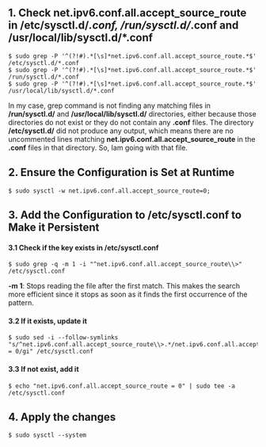 ## 1. Check net.ipv6.conf.all.accept_source_route in /etc/sysctl.d/*.conf, /run/sysctl.d/*.conf and /usr/local/lib/sysctl.d/*.conf
    $ sudo grep -P '^(?!#).*[\s]*net.ipv6.conf.all.accept_source_route.*$' /etc/sysctl.d/*.conf
    $ sudo grep -P '^(?!#).*[\s]*net.ipv6.conf.all.accept_source_route.*$' /run/sysctl.d/*.conf
    $ sudo grep -P '^(?!#).*[\s]*net.ipv6.conf.all.accept_source_route.*$' /usr/local/lib/sysctl.d/*.conf

In my case, grep command is not finding any matching files in **/run/sysctl.d/** and **/usr/local/lib/sysctl.d/** directories, either because those directories do not exist or they do not contain any **.conf** files. The directory **/etc/sysctl.d/** did not produce any output, which means there are no uncommented lines matching **net.ipv6.conf.all.accept_source_route** in the **.conf** files in that directory. So, Iam going with that file.

## 2. Ensure the Configuration is Set at Runtime
    $ sudo sysctl -w net.ipv6.conf.all.accept_source_route=0;

## 3. Add the Configuration to /etc/sysctl.conf to Make it Persistent

#### 3.1 Check if the key exists in /etc/sysctl.conf
    $ sudo grep -q -m 1 -i "^net.ipv6.conf.all.accept_source_route\\>" /etc/sysctl.conf

**-m 1**: Stops reading the file after the first match. This makes the search more efficient since it stops as soon as it finds the first occurrence of the pattern.

#### 3.2 If it exists, update it
    $ sudo sed -i --follow-symlinks "s/^net.ipv6.conf.all.accept_source_route\\>.*/net.ipv6.conf.all.accept_source_route = 0/gi" /etc/sysctl.conf

#### 3.3 If not exist, add it
    $ echo "net.ipv6.conf.all.accept_source_route = 0" | sudo tee -a /etc/sysctl.conf

## 4. Apply the changes
    $ sudo sysctl --system
    

